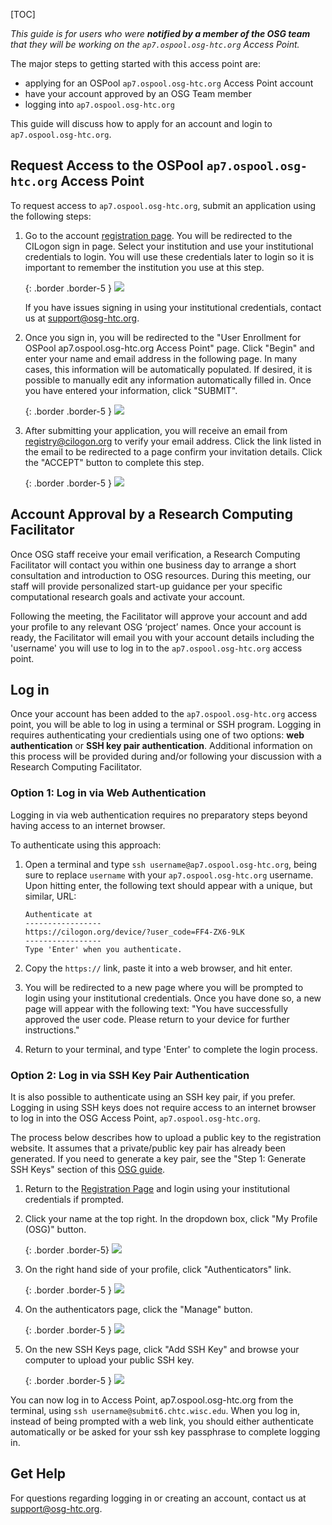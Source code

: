 [title]: - "OSPool ap7.ospool.osg-htc.org Access Point"
[TOC]


*This guide is for users who were **notified by a member of the OSG team** that they will be working on the `ap7.ospool.osg-htc.org` Access Point.*

The major steps to getting started with this access point are:

* applying for an OSPool `ap7.ospool.osg-htc.org` Access Point account 
* have your account approved by an OSG Team member
* logging into `ap7.ospool.osg-htc.org`

This guide will discuss how to apply for an account and login to `ap7.ospool.osg-htc.org`.

## Request Access to the OSPool `ap7.ospool.osg-htc.org` Access Point
To request access to `ap7.ospool.osg-htc.org`, submit an application using the following steps:

1. Go to the account [registration page](https://registry.cilogon.org/registry/co_petitions/start/coef:297). You will be redirected to the CILogon sign in page. Select your institution and use your institutional credentials to login. You will use these credentials later to login so it is important to remember the institution you use at this step. 
   
   {: .border .border-5 }
   <img src="ap7-images/cilogon.png" class= "img-fluid"/>
   
   
   If you have issues signing in using your institutional credentials, contact us at [support@osg-htc.org](mailto:support@osg-htc.org).


1. Once you sign in, you will be redirected to the "User Enrollment for OSPool ap7.ospool.osg-htc.org Access Point" page. Click "Begin" and enter your name and email address in the following page. In many cases, this information will be automatically populated. If desired, it is possible to manually edit any information automatically filled in. Once you have entered your information, click "SUBMIT".

   {: .border .border-5 }
   <img src="ap7-images/comanage-enrollment-form.png" class= "img-fluid"/>

3. After submitting your application, you will receive an email from [registry@cilogon.org](mailto:registry@cilogon.org) to verify your email address. Click the link listed in the email to be redirected to a page confirm your invitation details. Click the "ACCEPT" button to complete this step.

   {: .border .border-5 }
   <img src="ap7-images/comanage-email-verification-form.png" class= "img-fluid"/>
   

## Account Approval by a Research Computing Facilitator

Once OSG staff receive your email verification, a Research Computing Facilitator will contact you within one business day to arrange a short consultation and introduction to OSG resources. During this meeting, our staff will provide personalized start-up guidance per your specific computational research goals and activate your account.

Following the meeting, the Facilitator will approve your account and add your profile to any relevant OSG ‘project’ names. Once your account is ready, the Facilitator will email you with your account details including the 'username' you will use to log in to the `ap7.ospool.osg-htc.org` access point. 


## Log in

Once your account has been added to the `ap7.ospool.osg-htc.org` access point, you will be able to log in using a terminal or SSH program. Logging in requires authenticating your credientials using one of two options: __web authentication__ or __SSH key pair authentication__. Additional information on this process will be provided during and/or following your discussion with a Research Computing Facilitator.


### Option 1: Log in via Web Authentication

Logging in via web authentication requires no preparatory steps beyond having access to an internet browser. 

To authenticate using this approach: 

1. Open a terminal and type `ssh username@ap7.ospool.osg-htc.org`, being sure to replace `username` with your `ap7.ospool.osg-htc.org` username. Upon hitting enter, the following text should appear with a unique, but similar, URL: 

   ```
   Authenticate at
   -----------------
   https://cilogon.org/device/?user_code=FF4-ZX6-9LK
   -----------------
   Type 'Enter' when you authenticate.
   ```

2. Copy the `https://` link, paste it into a web browser, and hit enter.  

3. You will be redirected to a new page where you will be prompted to login using your institutional credentials. Once you have done so, a new page will appear with the following text: "You have successfully approved the user code. Please return to your device for further instructions."

4. Return to your terminal, and type 'Enter' to complete the login process. 


### Option 2: Log in via SSH Key Pair Authentication

It is also possible to authenticate using an SSH key pair, if you prefer. Logging in using SSH keys does not require access to an internet browser to log in into the OSG Access Point, `ap7.ospool.osg-htc.org`. 

The process below describes how to upload a public key to the registration website. It assumes that a private/public key pair has already been generated. If you need to generate a key pair, see the "Step 1: Generate SSH Keys" section of this [OSG guide](https://support.opensciencegrid.org/support/solutions/articles/12000027675-generate-ssh-keys-and-activate-your-osg-login). 

1. Return to the [Registration Page](https://registry.cilogon.org/registry/co_petitions/start/coef:297) and login using your institutional credentials if prompted.

2. Click your name at the top right. In the dropdown box, click "My Profile (OSG)" button.

   {: .border .border-5}
   <img src="ap7-images/ssh-homepage-dropdown.png" class= "img-fluid"/>

3. On the right hand side of your profile, click "Authenticators" link.

   {: .border .border-5 }
   <img src="ap7-images/ssh-edit-profile.png" class= "img-fluid"/>

4. On the authenticators page, click the "Manage" button.

   {: .border .border-5 }
   <img src="ap7-images/ssh-authenticator-select.png" class= "img-fluid"/>

5. On the new SSH Keys page, click "Add SSH Key" and browse your computer to upload your public SSH key.
   
   {: .border .border-5 }
   <img src="ap7-images/ssh-key-list.png" class= "img-fluid"/>

You can now log in to Access Point, ap7.ospool.osg-htc.org from the terminal, using `ssh username@submit6.chtc.wisc.edu`. When you log in, instead of being prompted with a web link, you should either authenticate automatically or be asked for your ssh key passphrase to complete logging in.


## Get Help

For questions regarding logging in or creating an account, contact us at  [support@osg-htc.org](mailto:support@osg-htc.org).
